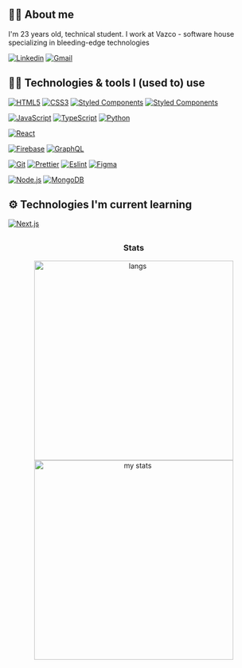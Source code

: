 ## 🧔🏻 About me

I'm 23 years old, technical student. I work at Vazco - software house specializing in bleeding-edge technologies

[![Linkedin](https://img.shields.io/badge/LinkedIn-blue?style=flat-square&logo=linkedin&labelColor=blue&link=https://www.linkedin.com/in/wojciech-kr%C3%B3l/)](https://www.linkedin.com/in/wojciech-kr%C3%B3l/)
[![Gmail](https://img.shields.io/badge/Gmail-ea4335?style=flat-square&logo=gmail&logoColor=white&link=mailto:wojciechkrol97@gmail.com)](mailto:wojciechkrol97@gmail.com)

## 👨‍💻 Technologies & tools I (used to) use

[![HTML5](https://img.shields.io/badge/-HTML5-E34F26?style=flat-square&logo=html5&logoColor=white&link=https://github.com/wojtekKrol/wojtekKrol/)](https://github.com/wojtekKrol/wojtekKrol/)
[![CSS3](https://img.shields.io/badge/-CSS3-1572B6?style=flat-square&logo=css3&link=https://github.com/wojtekKrol/wojtekKrol/)](https://github.com/wojtekKrol/wojtekKrol/)
[![Styled Components](https://img.shields.io/badge/-StyledComponents-db7093?style=flat-square&logo=styled-components&logoColor=white&link=https://github.com/wojtekKrol/wojtekKrol/)](https://github.com/wojtekKrol/wojtekKrol/)
[![Styled Components](https://img.shields.io/badge/MaterialUI-0081cb?style=flat-square&logo=material-ui&logoColor=white&link=https://github.com/wojtekKrol/wojtekKrol/)](https://github.com/wojtekKrol/wojtekKrol/)

[![JavaScript](https://img.shields.io/badge/JavaScript-f7df1e?style=flat-square&logo=javascript&logoColor=black&link=https://github.com/wojtekKrol/wojtekKrol/)](https://github.com/wojtekKrol/wojtekKrol/)
[![TypeScript](https://img.shields.io/badge/-TypeScript-3178c6?style=flat-square&logo=typescript&logoColor=white&link=https://github.com/wojtekKrol/wojtekKrol/)](https://github.com/wojtekKrol/wojtekKrol/)
[![Python](https://img.shields.io/badge/Python-3776ab?style=flat-square&logo=python&logoColor=white&link=https://github.com/wojtekKrol/wojtekKrol/)](https://github.com/wojtekKrol/wojtekKrol/)

[![React](https://img.shields.io/badge/React-222222?style=flat-square&logo=react&logoColor=61dafb&link=https://github.com/wojtekKrol/wojtekKrol/)](https://github.com/wojtekKrol/wojtekKrol/)

[![Firebase](https://img.shields.io/badge/Firebase-039be5?style=flat-square&logo=firebase&logoColor=ffca28&link=https://github.com/wojtekKrol/wojtekKrol/)](https://github.com/wojtekKrol/wojtekKrol/)
[![GraphQL](https://img.shields.io/badge/GraphQL-e10098?style=flat-square&logo=graphql&logoColor=white&link=https://github.com/wojtekKrol/)](https://github.com/wojtekKrol/)

[![Git](https://img.shields.io/badge/Git-f05032?style=flat-square&logo=git&logoColor=white&link=https://github.com/wojtekKrol/)](https://github.com/wojtekKrol/)
[![Prettier](https://img.shields.io/badge/Prettier-f7b93e?style=flat-square&logo=prettier&logoColor=black&link=https://github.com/wojtekKrol/)](https://github.com/wojtekKrol/)
[![Eslint](https://img.shields.io/badge/Eslint-4b32c3?style=flat-square&logo=eslint&logoColor=white&link=https://github.com/wojtekKrol/)](https://github.com/wojtekKrol/)
[![Figma](https://img.shields.io/badge/Figma-f24e1e?style=flat-square&logo=figma&logoColor=white&link=https://github.com/wojtekKrol/)](https://github.com/wojtekKrol/)

[![Node.js](https://img.shields.io/badge/-Node.js-339933?style=flat-square&logo=Node.js&logoColor=white&link=https://github.com/wojtekKrol/)](https://github.com/wojtekKrol/)
[![MongoDB](https://img.shields.io/badge/-MongoDB-47a248?style=flat-square&logo=MongoDB&logoColor=white&link=https://github.com/wojtekKrol/)](https://github.com/wojtekKrol/)

## ⚙️ Technologies I'm current learning

[![Next.js](https://img.shields.io/badge/-Next.js-black?style=flat-square&logo=Next.js&logoColor=white&link=https://github.com/wojtekKrol/wojtekKrol/)](https://github.com/wojtekKrol/wojtekKrol/)


##
<h3 align="center">Stats</h3>

<p align="center">
   <img src="https://github-readme-stats.vercel.app/api/top-langs/?username=wojtekKrol&layout=compact&theme=radical" width="400" alt="langs" />
    <br />
  <img src="https://github-readme-stats.vercel.app/api?username=wojtekKrol&count_private=true&show_icons=true&layout=compact&theme=radical" width="400" alt="my stats" />
</p>
